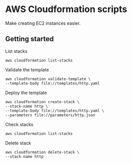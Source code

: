 # AWS Cloudformation scripts

Make creating EC2 instances easier.

## Getting started

List stacks

```
aws cloudformation list-stacks
```

Validate the template
```
aws cloudformation validate-template \
--template-body file://templates/http.yaml
```

Deploy the template
```
aws cloudformation create-stack \
--stack-name http \
--template-body file://templates/http.yaml \
--parameters file://parameters/http.json
```

Check stacks
```
aws cloudformation list-stacks
```

Delete stack
```
aws cloudformation delete-stack \
--stack-name http
```
